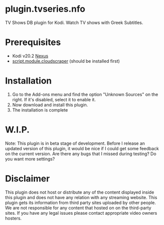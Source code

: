# plugin.tvseries.nfo
TV Shows DB plugin for Kodi. Watch TV shows with Greek Subtitles.

Prerequisites
============
- Kodi v20.2 [Nexus](https://kodi.tv/download/)
- [script.module.cloudscraper](https://github.com/jairoxyz/script.module.cloudscraper)
  (should be installed first)

Installation
============
1. Go to the Add-ons menu and find the option "Unknown Sources" on the right. If it's disabled, select it to enable it.
2. Now download and install this plugin.
3. The installation is complete

W.I.P.
============
Note: This plugin is in beta stage of development. Before I release an updated version of this plugin, it would be nice if I could get some feedback on the current version. Are there any bugs that I missed during testing? Do you want more settings?

Disclaimer
============
This plugin does not host or distribute any of the content displayed inside this plugin and does not have any relation with any streaming website. This plugin gets its information from third party sites uploaded by other people. We are not responsible for any content that hosted on on the third-party sites. If you have any legal issues please contact appropriate video owners hosters.
